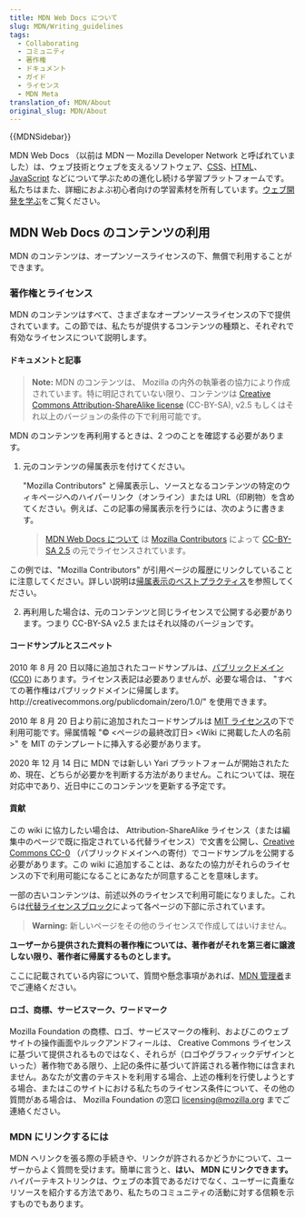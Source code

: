 ```yaml
---
title: MDN Web Docs について
slug: MDN/Writing_guidelines
tags:
  - Collaborating
  - コミュニティ
  - 著作権
  - ドキュメント
  - ガイド
  - ライセンス
  - MDN Meta
translation_of: MDN/About
original_slug: MDN/About
---
```

{{MDNSidebar}}

MDN Web Docs （以前は MDN — Mozilla Developer Network と呼ばれていました）は、ウェブ技術とウェブを支えるソフトウェア、[CSS](/ja/docs/Web/CSS)、[HTML](/ja/docs/Web/HTML)、[JavaScript](/ja/docs/Web/JavaScript) などについて学ぶための進化し続ける学習プラットフォームです。私たちはまた、詳細におよぶ初心者向けの学習素材を所有しています。[ウェブ開発を学ぶ](/ja/docs/Learn)をご覧ください。

## MDN Web Docs のコンテンツの利用

MDN のコンテンツは、オープンソースライセンスの下、無償で利用することができます。

### 著作権とライセンス

MDN のコンテンツはすべて、さまざまなオープンソースライセンスの下で提供されています。この節では、私たちが提供するコンテンツの種類と、それぞれで有効なライセンスについて説明します。

#### ドキュメントと記事

> **Note:** MDN のコンテンツは、 Mozilla の内外の執筆者の協力により作成されています。特に明記されていない限り、コンテンツは [Creative Commons Attribution-ShareAlike license](https://creativecommons.org/licenses/by-sa/2.5/) (CC-BY-SA), v2.5 もしくはそれ以上のバージョンの条件の下で利用可能です。

MDN のコンテンツを再利用するときは、2 つのことを確認する必要があります。

1. 元のコンテンツの帰属表示を付けてください。

    "Mozilla Contributors" と帰属表示し、ソースとなるコンテンツの特定のウィキページへのハイパーリンク（オンライン）または URL（印刷物）を含めてください。例えば、この記事の帰属表示を行うには、次のように書きます。

    > [MDN Web Docs について](/ja/docs/MDN/About) は [Mozilla Contributors](/ja/docs/MDN/About/contributors.txt) によって [CC-BY-SA 2.5](https://creativecommons.org/licenses/by-sa/2.5/) の元でライセンスされています。

  この例では、"Mozilla Contributors" が引用ページの履歴にリンクしていることに注意してください。詳しい説明は[帰属表示のベストプラクティス](https://wiki.creativecommons.org/wiki/Marking/Users)を参照してください。

2. 再利用した場合は、元のコンテンツと同じライセンスで公開する必要があります。つまり CC-BY-SA v2.5 またはそれ以降のバージョンです。

#### コードサンプルとスニペット

2010 年 8 月 20 日以降に追加されたコードサンプルは、[パブリックドメイン](https://creativecommons.org/publicdomain/zero/1.0/) ([CC0](https://creativecommons.org/publicdomain/zero/1.0/)) にあります。ライセンス表記は必要ありませんが、必要な場合は、 "すべての著作権はパブリックドメインに帰属します。http\://creativecommons.org/publicdomain/zero/1.0/" を使用できます。

2010 年 8 月 20 日より前に追加されたコードサンプルは [MIT ライセンス](https://opensource.org/licenses/mit-license.php)の下で利用可能です。帰属情報 "© \<ページの最終改訂日> \<Wiki に掲載した人の名前>" を MIT のテンプレートに挿入する必要があります。

2020 年 12 月 14 日に MDN では新しい Yari プラットフォームが開始されたため、現在、どちらが必要かを判断する方法がありません。これについては、現在対応中であり、近日中にこのコンテンツを更新する予定です。

#### 貢献

この wiki に協力したい場合は、 Attribution-ShareAlike ライセンス（または編集中のページで既に指定されている代替ライセンス）で文書を公開し、[Creative Commons CC-0](https://creativecommons.org/publicdomain/zero/1.0/) （パブリックドメインへの寄付）でコードサンプルを公開する必要があります。この wiki に追加することは、あなたの協力がそれらのライセンスの下で利用可能になることにあなたが同意することを意味します。

一部の古いコンテンツは、前述以外のライセンスで利用可能になりました。これらは[代替ライセンスブロック](/Archive/Meta_docs/Examples/Alternate_License_Block)によって各ページの下部に示されています。

> **Warning:** 新しいページをその他のライセンスで作成してはいけません。

**ユーザーから提供された資料の著作権については、著作者がそれを第三者に譲渡しない限り、著作者に帰属するものとします。**

ここに記載されている内容について、質問や懸念事項があれば、[MDN 管理者](mailto:mdn-admins@mozilla.org?subject=MDN%20licensing%20question)までご連絡ください。

#### ロゴ、商標、サービスマーク、ワードマーク

Mozilla Foundation の商標、ロゴ、サービスマークの権利、およびこのウェブサイトの操作画面やルックアンドフィールは、 Creative Commons ライセンスに基づいて提供されるものではなく、それらが（ロゴやグラフィックデザインといった）著作物である限り、上記の条件に基づいて許諾される著作物には含まれません。あなたが文書のテキストを利用する場合、上述の権利を行使しようとする場合、またはこのサイトにおける私たちのライセンス条件について、その他の質問がある場合は、 Mozilla Foundation の窓口 [licensing@mozilla.org](mailto:licensing@mozilla.org "mailto:licensing@mozilla.org") までご連絡ください。

### MDN にリンクするには

MDN へリンクを張る際の手続きや、リンクが許されるかどうかについて、ユーザーからよく質問を受けます。簡単に言うと、**はい、 MDN にリンクできます。** ハイパーテキストリンクは、ウェブの本質であるだけでなく、ユーザーに貴重なリソースを紹介する方法であり、私たちのコミュニティの活動に対する信頼を示すものでもあります。

